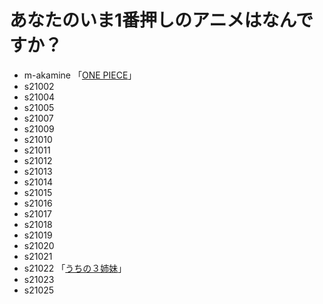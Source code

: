 # あなたのいま1番押しのアニメはなんですか？

* m-akamine 「[ONE PIECE](https://one-piece.com/)」  
* s21002  
* s21004  
* s21005  
* s21007  
* s21009  
* s21010  
* s21011  
* s21012  
* s21013  
* s21014  
* s21015  
* s21016  
* s21017  
* s21018  
* s21019  
* s21020  
* s21021 
* s21022  「[うちの３姉妹](https://ameblo.jp/pmatsumoto/)」
* s21023  
* s21025    
